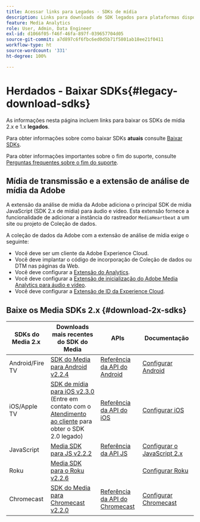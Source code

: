 ```yaml
---
title: Acessar links para Legados - SDKs de mídia
description: Links para downloads de SDK legados para plataformas disponíveis, incluindo Android, iOS, JavaScript, Chromecast e Roku.
feature: Media Analytics
role: User, Admin, Data Engineer
exl-id: d1066f05-f46f-46fa-897f-039657704d05
source-git-commit: a7d897c6f6fbc6ed0d5b71f5801ab18ee21f0411
workflow-type: ht
source-wordcount: '331'
ht-degree: 100%

---
```


# Herdados - Baixar SDKs{#legacy-download-sdks}

As informações nesta página incluem links para baixar os SDKs de mídia 2.x e 1.x  **legados**.

Para obter informações sobre como baixar SDKs **atuais** consulte [Baixar SDKs](/help/getting-started/download-sdks.md).

Para obter informações importantes sobre o fim do suporte, consulte [Perguntas frequentes sobre o fim do suporte](/help/additional-resources/end-of-support-faqs.md).

## Mídia de transmissão e a extensão de análise de mídia da Adobe

A extensão da análise de mídia da Adobe adiciona o principal SDK de mídia JavaScript (SDK 2.x de mídia) para áudio e vídeo. Esta extensão fornece a funcionalidade de adicionar a instância do rastreador `MediaHeartbeat` a um site ou projeto de Coleção de dados.

A coleção de dados da Adobe com a extensão de análise de mídia exige o seguinte:
* Você deve ser um cliente da Adobe Experience Cloud.
* Você deve implantar o código de incorporação de Coleção de dados ou DTM nas páginas da Web.
* Você deve configurar a [Extensão do Analytics](https://experienceleague.adobe.com/docs/experience-platform/tags/extensions/adobe/analytics/overview.html?lang=pt-BR).
* Você deve configurar a [Extensão de inicialização do Adobe Media Analytics para áudio e vídeo](https://aep-sdks.gitbook.io/docs/using-mobile-extensions/adobe-media-analytics).
* Você deve configurar a [Extensão de ID da Experience Cloud](https://experienceleague.adobe.com/docs/experience-platform/tags/extensions/adobe/id-service/overview.html?lang=pt-BR).

## Baixe os Media SDKs 2.x {#download-2x-sdks}

| SDKs do Media 2.x  | Downloads mais recentes do SDK do Media |  APIs   |  Documentação  |
| --- | --- | --- | --- |
| Android/Fire TV | [SDK do Media para Android v2.2.4](https://github.com/Adobe-Marketing-Cloud/media-sdks/releases/tag/android-v2.2.4) | [Referência da API do Android](https://adobe-marketing-cloud.github.io/media-sdks/reference/android/) | [Configurar Android](/help/legacy/media-sdk/setup/set-up-android.md) |
| iOS/Apple TV | [SDK de mídia para iOS v2.3.0](https://github.com/Adobe-Marketing-Cloud/media-sdks/releases/tag/ios-v2.3.0) (Entre em contato com o [Atendimento ao cliente](https://helpx.adobe.com/br/marketing-cloud/contact-support.html) para obter o SDK 2.0 legado) | [Referência da API do iOS](https://adobe-marketing-cloud.github.io/media-sdks/reference/ios/) | [Configurar iOS](/help/legacy/media-sdk/setup/set-up-ios.md) |
| JavaScript | [Media SDK para JS v2.2.2](https://github.com/Adobe-Marketing-Cloud/media-sdks/releases/tag/js-v2.2.2) | [Referência da API JS](https://adobe-marketing-cloud.github.io/media-sdks/reference/javascript/) | [Configurar o JavaScript 2.x](/help/legacy/media-sdk/setup/setup-javascript/set-up-js-2.md) |
| Roku | [Media SDK para o Roku v2.2.6](https://github.com/Adobe-Marketing-Cloud/media-sdks/releases/tag/roku-v2.2.6) |  | [Configurar Roku](/help/implementation/media-sdk/setup/set-up-roku.md) |
| Chromecast | [SDK do Media para Chromecast v2.2.0](https://github.com/Adobe-Marketing-Cloud/media-sdks/releases/tag/chromecast-v2.2.0) | [Referência da API do Chromecast](https://adobe-marketing-cloud.github.io/media-sdks/reference/chromecast/) | [Configurar Chromecast ](/help/implementation/media-sdk/setup/set-up-chromecast.md) |

